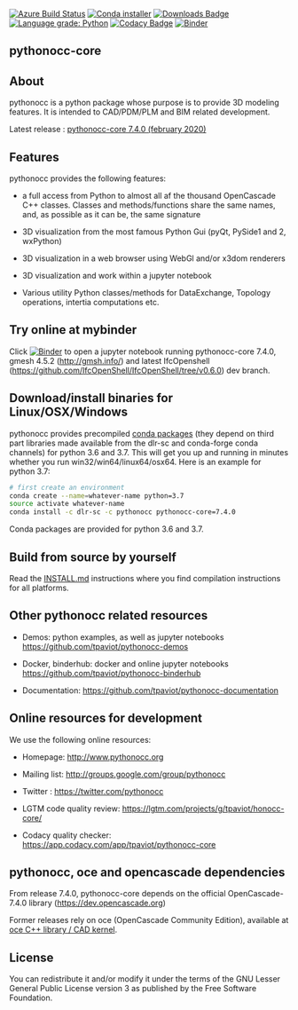 [![Azure Build Status](https://dev.azure.com/tpaviot/pythonocc-core/_apis/build/status/tpaviot.pythonocc-core?branchName=master)](https://dev.azure.com/tpaviot/pythonocc-core/_build/latest?definitionId=1?branchName=master)
[![Conda installer](https://anaconda.org/pythonocc/pythonocc-core/badges/installer/conda.svg)](https://anaconda.org/pythonocc/pythonocc-core)
[![Downloads Badge](https://anaconda.org/pythonocc/pythonocc-core/badges/downloads.svg)](https://anaconda.org/pythonocc/pythonocc-core)
[![Language grade: Python](https://img.shields.io/lgtm/grade/python/g/tpaviot/pythonocc-core.svg?logo=lgtm&logoWidth=18)](https://lgtm.com/projects/g/tpaviot/pythonocc-core/context:python)
[![Codacy Badge](https://api.codacy.com/project/badge/Grade/67c121324b8d4f37bc27029464c87020)](https://www.codacy.com/app/tpaviot/pythonocc-core?utm_source=github.com&amp;utm_medium=referral&amp;utm_content=tpaviot/pythonocc-core&amp;utm_campaign=Badge_Grade)
[![Binder](http://mybinder.org/badge.svg)](https://mybinder.org/v2/gh/tpaviot/pythonocc-binderhub/master)

pythonocc-core
--------------

About
-----

pythonocc is a python package whose purpose is to provide 3D modeling
features. It is intended to CAD/PDM/PLM and BIM related development.

Latest release : [pythonocc-core 7.4.0 (february 2020)](https://github.com/tpaviot/pythonocc-core/releases/tag/7.4.0)

Features
--------
pythonocc provides the following features:

*   a full access from Python to almost all af the thousand OpenCascade C++ classes. Classes and methods/functions share the same names, and, as possible as it can be, the same signature

*   3D visualization from the most famous Python Gui (pyQt, PySide1 and 2, wxPython)

*   3D visualization in a web browser using WebGl and/or x3dom renderers

*   3D visualization and work within a jupyter notebook

*   Various utility Python classes/methods for DataExchange, Topology operations, intertia computations etc.

Try online at mybinder
----------------------

Click [![Binder](http://mybinder.org/badge.svg)](https://mybinder.org/v2/gh/tpaviot/pythonocc-binderhub/master) to open a jupyter notebook running pythonocc-core 7.4.0, gmesh 4.5.2 (<http://gmsh.info/>) and latest IfcOpenshell (<https://github.com/IfcOpenShell/IfcOpenShell/tree/v0.6.0>) dev branch.

Download/install binaries for Linux/OSX/Windows
-----------------------------------------------

pythonocc provides precompiled [conda packages](https://anaconda.org/pythonocc/pythonocc-core) (they depend on third part libraries made available from the dlr-sc and conda-forge conda channels) for python 3.6 and 3.7. This will get you up and running in minutes whether you run win32/win64/linux64/osx64. Here is an example for python 3.7:

```bash
# first create an environment
conda create --name=whatever-name python=3.7
source activate whatever-name
conda install -c dlr-sc -c pythonocc pythonocc-core=7.4.0
```

Conda packages are provided for python 3.6 and 3.7.

Build from source by yourself
-----------------------------

Read the [INSTALL.md](https://github.com/tpaviot/pythonocc-core/blob/master/INSTALL.md) instructions where you find compilation instructions for all platforms.

Other pythonocc related resources
---------------------------------

*   Demos: python examples, as well as jupyter notebooks <https://github.com/tpaviot/pythonocc-demos>

*   Docker, binderhub: docker and online jupyter notebooks <https://github.com/tpaviot/pythonocc-binderhub>

*   Documentation: <https://github.com/tpaviot/pythonocc-documentation>

Online resources for development
--------------------------------

We use the following online resources:

*   Homepage: <http://www.pythonocc.org>

*   Mailing list: <http://groups.google.com/group/pythonocc>

*   Twitter : <https://twitter.com/pythonocc>

*   LGTM code quality review: <https://lgtm.com/projects/g/tpaviot/honocc-core/>

*   Codacy quality checker: <https://app.codacy.com/app/tpaviot/pythonocc-core>

pythonocc, oce and opencascade dependencies
-------------------------------------------

From release 7.4.0, pythonocc-core depends on the official OpenCascade-7.4.0 library (<https://dev.opencascade.org>)

Former releases rely on oce (OpenCascade Community Edition), available at  
[oce C++ library / CAD kernel](https://github.com/tpaviot/oce).

License
-------

You can redistribute it and/or modify it under the terms of the GNU Lesser
General Public License version 3 as published by the Free Software Foundation.
